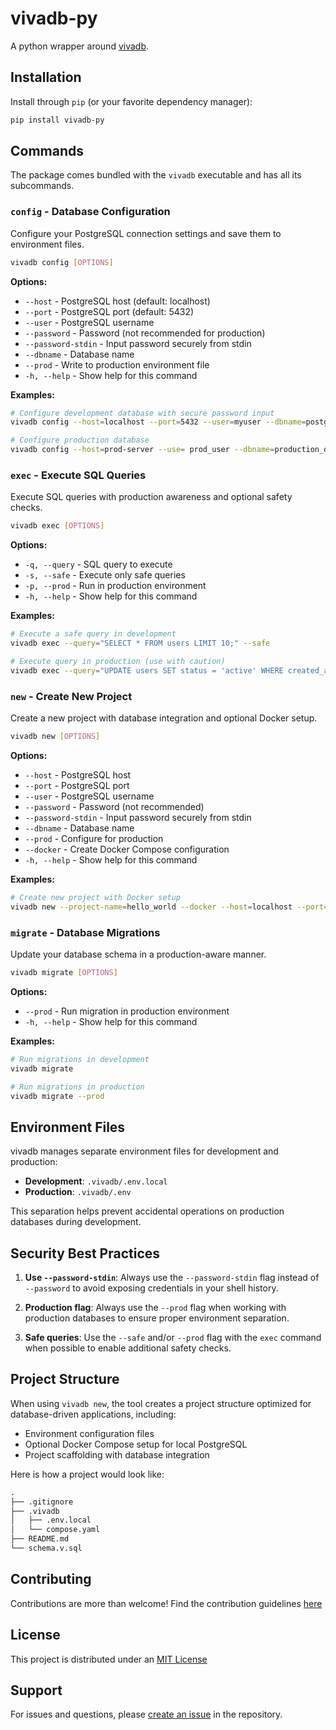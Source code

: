 # vivadb-py

A python wrapper around [vivadb](https://github.com/AstraBert/vivadb).

## Installation

Install through `pip` (or your favorite dependency manager):

```bash
pip install vivadb-py
```

## Commands

The package comes bundled with the `vivadb` executable and has all its subcommands.

### `config` - Database Configuration

Configure your PostgreSQL connection settings and save them to environment files.

```bash
vivadb config [OPTIONS]
```

**Options:**

- `--host` - PostgreSQL host (default: localhost)
- `--port` - PostgreSQL port (default: 5432)
- `--user` - PostgreSQL username
- `--password` - Password (not recommended for production)
- `--password-stdin` - Input password securely from stdin
- `--dbname` - Database name
- `--prod` - Write to production environment file
- `-h, --help` - Show help for this command

**Examples:**

```bash
# Configure development database with secure password input
vivadb config --host=localhost --port=5432 --user=myuser --dbname=postgres --password-stdin

# Configure production database
vivadb config --host=prod-server --use= prod_user --dbname=production_db --prod --password-stdin
```

### `exec` - Execute SQL Queries

Execute SQL queries with production awareness and optional safety checks.

```bash
vivadb exec [OPTIONS]
```

**Options:**

- `-q, --query` - SQL query to execute
- `-s, --safe` - Execute only safe queries
- `-p, --prod` - Run in production environment
- `-h, --help` - Show help for this command

**Examples:**

```bash
# Execute a safe query in development
vivadb exec --query="SELECT * FROM users LIMIT 10;" --safe

# Execute query in production (use with caution)
vivadb exec --query="UPDATE users SET status = 'active' WHERE created_at > '2024-01-01';" --prod
```

### `new` - Create New Project

Create a new project with database integration and optional Docker setup.

```bash
vivadb new [OPTIONS]
```

**Options:**

- `--host` - PostgreSQL host
- `--port` - PostgreSQL port
- `--user` - PostgreSQL username
- `--password` - Password (not recommended)
- `--password-stdin` - Input password securely from stdin
- `--dbname` - Database name
- `--prod` - Configure for production
- `--docker` - Create Docker Compose configuration
- `-h, --help` - Show help for this command

**Examples:**

```bash
# Create new project with Docker setup
vivadb new --project-name=hello_world --docker --host=localhost --port=5432 --user=myuser --dbname=postgres --password-stdin
```

### `migrate` - Database Migrations

Update your database schema in a production-aware manner.

```bash
vivadb migrate [OPTIONS]
```

**Options:**

- `--prod` - Run migration in production environment
- `-h, --help` - Show help for this command

**Examples:**

```bash
# Run migrations in development
vivadb migrate

# Run migrations in production
vivadb migrate --prod
```

## Environment Files

vivadb manages separate environment files for development and production:

- **Development**: `.vivadb/.env.local`
- **Production**: `.vivadb/.env`

This separation helps prevent accidental operations on production databases during development.

## Security Best Practices

1. **Use `--password-stdin`**: Always use the `--password-stdin` flag instead of `--password` to avoid exposing credentials in your shell history.

2. **Production flag**: Always use the `--prod` flag when working with production databases to ensure proper environment separation.

3. **Safe queries**: Use the `--safe` and/or `--prod` flag with the `exec` command when possible to enable additional safety checks.

## Project Structure

When using `vivadb new`, the tool creates a project structure optimized for database-driven applications, including:

- Environment configuration files
- Optional Docker Compose setup for local PostgreSQL
- Project scaffolding with database integration

Here is how a project would look like:

```txt
.
├── .gitignore
├── .vivadb
│   ├── .env.local
│   └── compose.yaml
├── README.md
└── schema.v.sql
```

## Contributing

Contributions are more than welcome! Find the contribution guidelines [here](https://github.com/AstraBert/vivadb/blob/main/CONTRIBUTING.md)

## License

This project is distributed under an [MIT License](https://github.com/AstraBert/vivadb/blob/main/LICENSE)

## Support

For issues and questions, please [create an issue](https://github.com/AstraBert/vivadb/issues) in the repository.
